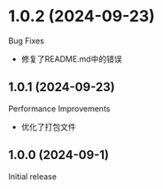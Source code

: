 # 1.0.2 (2024-09-23)

Bug Fixes

- 修复了README.md中的错误

## 1.0.1 (2024-09-23)

Performance Improvements

- 优化了打包文件

## 1.0.0 (2024-09-1)

Initial release
